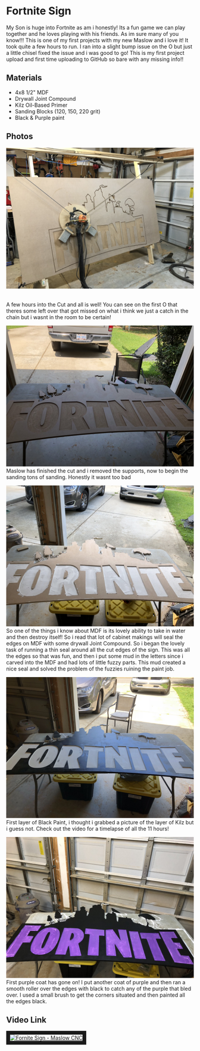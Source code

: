 # Fortnite Sign

My Son is huge into Fortnite as am i honestly!  Its a fun game we can play together and he loves playing with his friends.  As im sure many of you know!!!  This is one of my first projects with my new Maslow and i love it!  It took quite a few hours to run.  I ran into a slight bump issue on the O but just a little chisel fixed the issue and i was good to go!  This is my first project upload and first time uploading to GitHub so bare with any missing info!!

## Materials
* 4x8 1/2" MDF
* Drywall Joint Compound
* Kilz Oil-Based Primer
* Sanding Blocks (120, 150, 220 grit)
* Black & Purple paint


## Photos

<p align="center">
  <img src="https://github.com/MaslowCommunityGarden/Fortnite-Sign/blob/master/IMG_0932.jpeg?raw=true" />
</p>
<br>
A few hours into the Cut and all is well!  You can see on the first O that theres some left over that got missed on what i think we just a catch in the chain but i wasnt in the room to be certain!

![alt text](https://github.com/MaslowCommunityGarden/Fortnite-Sign/blob/master/IMG_0935.jpeg?raw=true "Finished Cutting")
<br>
Maslow has finished the cut and i removed the supports,  now to begin the sanding tons of sanding.  Honestly it wasnt too bad

![alt text](https://github.com/MaslowCommunityGarden/Fortnite-Sign/blob/master/IMG_0936.jpeg?raw=true "Finished Sanding & Mud")
<br>
So one of the things i know about MDF is its lovely ability to take in water and then destroy itself!  So i read that lot of cabinet makings will seal the edges on MDF with some drywall Joint Compound.  So i began the lovely task of running a thin seal around all the cut edges of the sign.  This was all the edges so that was fun, and then i put some mud in the letters since i carved into the MDF and had lots of little fuzzy parts.  This mud created a nice seal and solved the problem of the fuzzies ruining the paint job.

![alt text](https://github.com/MaslowCommunityGarden/Fortnite-Sign/blob/master/IMG_0937.jpeg?raw=true "First Paint!")
<br>
First layer of Black Paint,  i thought i grabbed a picture of the layer of Kilz but i guess not.  Check out the video for a timelapse of all the 11 hours!

![alt text](https://github.com/MaslowCommunityGarden/Fortnite-Sign/blob/master/IMG_0942.jpeg?raw=true "First Purple Paint!")
<br>
First purple coat has gone on!  I put another coat of purple and then ran a smooth roller over the edges with black to catch any of the purple that bled over.  I used a small brush to get the corners situated and then painted all the edges black.

## Video Link
<a href="http://www.youtube.com/watch?feature=player_embedded&v=NHVhrFNipMA
" target="_blank"><img src="http://img.youtube.com/vi/NHVhrFNipMA/0.jpg" 
alt="Fornite Sign - Maslow CNC" width="240" height="180" border="10" /></a>



